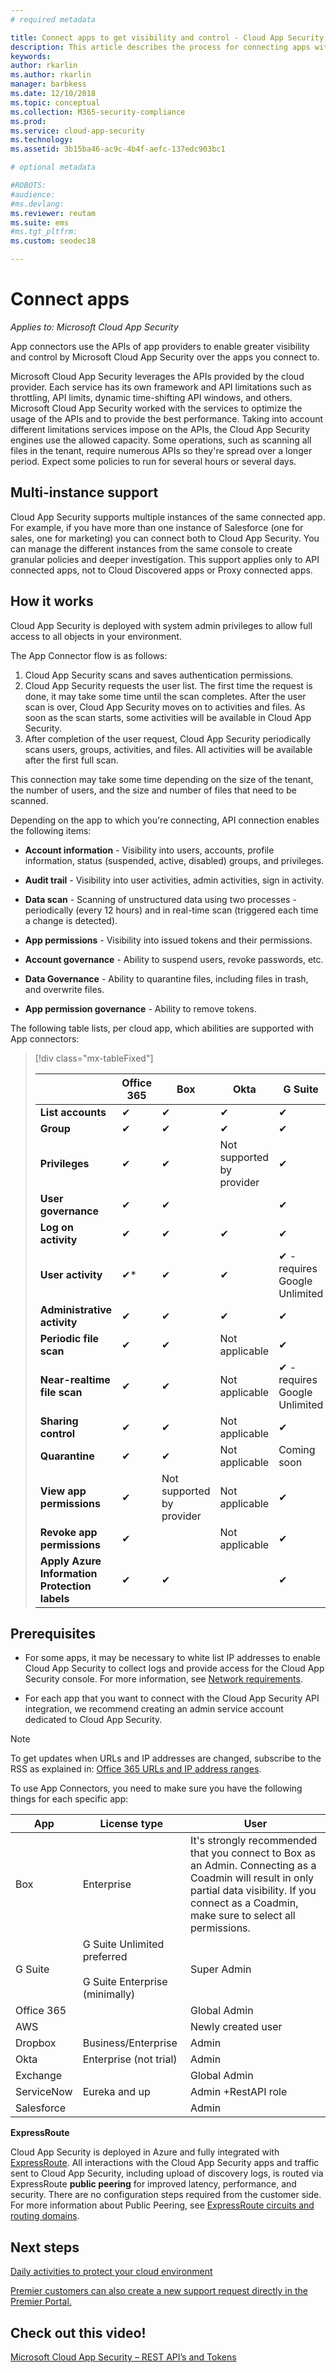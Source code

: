 ```yaml
---
# required metadata

title: Connect apps to get visibility and control - Cloud App Security | Microsoft Docs
description: This article describes the process for connecting apps with API connectors to apps in your organization's cloud.
keywords:
author: rkarlin
ms.author: rkarlin
manager: barbkess
ms.date: 12/10/2018
ms.topic: conceptual
ms.collection: M365-security-compliance
ms.prod:
ms.service: cloud-app-security
ms.technology:
ms.assetid: 3b15ba46-ac9c-4b4f-aefc-137edc903bc1

# optional metadata

#ROBOTS:
#audience:
#ms.devlang:
ms.reviewer: reutam
ms.suite: ems
#ms.tgt_pltfrm:
ms.custom: seodec18

---
```

# Connect apps 

*Applies to: Microsoft Cloud App Security*

App connectors use the APIs of app providers to enable greater visibility and control by Microsoft Cloud App Security over the apps you connect to.  

Microsoft Cloud App Security leverages the APIs provided by the cloud provider. Each service has its own framework and API limitations such as throttling, API limits, dynamic time-shifting API windows, and others. Microsoft Cloud App Security worked with the services to optimize the usage of the APIs and to provide the best performance. Taking into account different limitations services impose on the APIs, the Cloud App Security engines use the allowed capacity. Some operations, such as scanning all files in the tenant, require numerous APIs so they're spread over a longer period. Expect some policies to run for several hours or several days.  

## Multi-instance support

Cloud App Security supports multiple instances of the same connected app. For example, if you have more than one instance of Salesforce (one for sales, one for marketing) you can connect both to Cloud App Security. You can manage the different instances from the same console to create granular policies and deeper investigation. This support applies only to API connected apps, not to Cloud Discovered apps or Proxy connected apps.

## How it works  
Cloud App Security is deployed with system admin privileges to allow full access to all objects in your environment.  

The App Connector flow is as follows:

1. Cloud App Security scans and saves authentication permissions.
2. Cloud App Security requests the user list. The first time the request is done, it may take some time until the scan completes. After the user scan is over, Cloud App Security moves on to activities and files. As soon as the scan starts, some activities will be available in Cloud App Security.
3. After completion of the user request, Cloud App Security periodically scans users, groups, activities, and files. All activities will be available after the first full scan.

This connection may take some time depending on the size of the tenant, the number of users, and the size and number of files that need to be scanned. 

Depending on the app to which you're connecting, API connection enables the following items:  

- **Account information** - Visibility into users, accounts, profile information, status (suspended, active, disabled) groups, and privileges.  

- **Audit trail** - Visibility into user activities, admin activities, sign in activity.  

- **Data scan** - Scanning of unstructured data using two processes -periodically (every 12 hours) and in real-time scan (triggered each time a change is detected).  

- **App permissions** - Visibility into issued tokens and their permissions.  

- **Account governance** - Ability to suspend users, revoke passwords, etc.  

- **Data Governance** - Ability to quarantine files, including files in trash, and overwrite files.  

- **App permission governance** - Ability to remove tokens.  

The following table lists, per cloud app, which abilities are supported with App connectors:  

> [!div class="mx-tableFixed"]
> 
> ||**Office 365**|**Box**|**Okta**|**G Suite**|**Service Now**|**Salesforce**|**Dropbox**|**AWS**|  
> |-|-|-|-|-|-|-|-|-|  
> |**List accounts**|✔|✔|✔|✔|✔|✔|✔|✔|  
> |**Group**|✔|✔|✔|✔|✔|✔|✔|✔|  
> |**Privileges**|✔|✔|Not supported by provider|✔|✔|✔|✔||  
> |**User governance**|✔|✔||✔|Coming soon|Coming soon|Coming soon||  
> |**Log on activity**|✔|✔|✔|✔|✔|✔|✔|✔|  
> |**User activity**|✔*|✔|✔|✔ - requires Google Unlimited|Partial|Supported with Salesforce Shield|✔|Not applicable|  
> |**Administrative activity**|✔|✔|✔|✔|Partial|✔|✔|✔|  
> |**Periodic file scan**|✔|✔|Not applicable|✔|✔|✔|✔|Not applicable|  
> |**Near-realtime file scan**|✔|✔|Not applicable|✔ - requires Google Unlimited|||Coming soon||  
> |**Sharing control**|✔|✔|Not applicable|✔|Not applicable||✔||  
> |**Quarantine**|✔|✔|Not applicable|Coming soon|||Coming soon||  
> |**View app permissions**|✔|Not supported by provider|Not applicable|✔||✔|Not supported by provider||  
> |**Revoke app permissions**|✔||Not applicable|✔||✔|Not applicable||  
> |**Apply Azure Information Protection labels**|✔|✔||✔|||||  

## Prerequisites  

- For some apps, it may be necessary to white list IP addresses to enable Cloud App Security to collect logs and provide access for the Cloud App Security console. For more information, see [Network requirements](network-requirements.md).

- For each app that you want to connect with the Cloud App Security API integration, we recommend creating an admin service account dedicated to Cloud App Security.  

> [!NOTE]  
>  To get updates when URLs and IP addresses are changed, subscribe to the RSS as explained in: [Office 365 URLs and IP address ranges](https://support.office.com/article/Office-365-URLs-and-IP-address-ranges-8548a211-3fe7-47cb-abb1-355ea5aa88a2).  

To use App Connectors, you need to make sure you have the following things for each specific app:  

|App|License type|User|  
|---------|------------------|----------|  
|Box|Enterprise|It's strongly recommended that you connect to Box as an Admin. Connecting as a Coadmin will result in only partial data visibility. If you connect as a Coadmin, make sure to select all permissions.|  
|G Suite|G Suite Unlimited preferred<br /><br /> G Suite Enterprise (minimally)|Super Admin|  
|Office 365||Global Admin|  
|AWS||Newly created user|  
|Dropbox|Business/Enterprise|Admin|  
|Okta|Enterprise (not trial)|Admin|  
|Exchange||Global Admin|  
|ServiceNow|Eureka and up|Admin +RestAPI role|  
|Salesforce||Admin|  


**ExpressRoute**

Cloud App Security is deployed in Azure and fully integrated with [ExpressRoute](https://azure.microsoft.com/documentation/articles/expressroute-introduction/). All interactions with the Cloud App Security apps and traffic sent to Cloud App Security, including upload of discovery logs, is routed via ExpressRoute **public peering** for improved latency, performance, and security. There are no configuration steps required from the customer side.  
For more information about  Public Peering, see [ExpressRoute circuits and routing domains](https://azure.microsoft.com/documentation/articles/expressroute-circuit-peerings/).  

## Next steps
 
[Daily activities to protect your cloud environment](daily-activities-to-protect-your-cloud-environment.md)   

[Premier customers can also create a new support request directly in the Premier Portal.](https://premier.microsoft.com/)  

## Check out this video!

[Microsoft Cloud App Security – REST API’s and Tokens](https://channel9.msdn.com/Shows/Microsoft-Security/Microsoft-Cloud-App-Security--REST-APIs-and-Tokens)  
